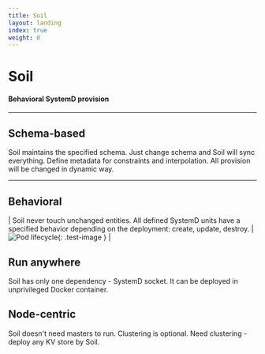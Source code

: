 ```yaml
---
title: Soil
layout: landing
index: true
weight: 0
---
```


# Soil

#### Behavioral SystemD provision

---

## Schema-based

Soil maintains the specified schema. Just change schema and Soil will sync everything.
Define metadata for constraints and interpolation. All provision will be changed in dynamic way.

---

## Behavioral 

| Soil never touch unchanged entities. All defined SystemD units have a specified behavior depending on the deployment: create, update, destroy. | ![Pod lifecycle]({{site.baseurl}}/assets/images/noun_1437720_cc.svg){: .test-image } |

## Run anywhere

Soil has only one dependency - SystemD socket. It can be deployed in unprivileged Docker container.

## Node-centric

Soil doesn't need masters to run. Clustering is optional. Need clustering - deploy any KV store by Soil.

 
